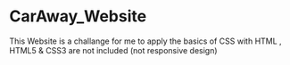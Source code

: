 # CarAway_Website
This Website is a challange for me to apply the basics of CSS with HTML ,
HTML5 & CSS3 are not included (not responsive design)
